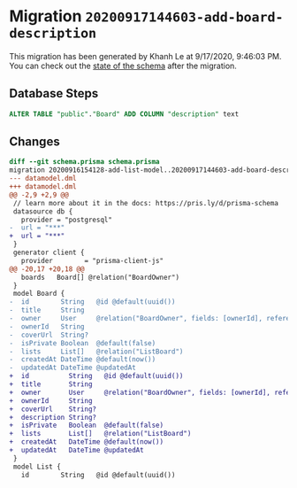 # Migration `20200917144603-add-board-description`

This migration has been generated by Khanh Le at 9/17/2020, 9:46:03 PM.
You can check out the [state of the schema](./schema.prisma) after the migration.

## Database Steps

```sql
ALTER TABLE "public"."Board" ADD COLUMN "description" text   
```

## Changes

```diff
diff --git schema.prisma schema.prisma
migration 20200916154128-add-list-model..20200917144603-add-board-description
--- datamodel.dml
+++ datamodel.dml
@@ -2,9 +2,9 @@
 // learn more about it in the docs: https://pris.ly/d/prisma-schema
 datasource db {
   provider = "postgresql"
-  url = "***"
+  url = "***"
 }
 generator client {
   provider        = "prisma-client-js"
@@ -20,17 +20,18 @@
   boards   Board[] @relation("BoardOwner")
 }
 model Board {
-  id        String   @id @default(uuid())
-  title     String
-  owner     User     @relation("BoardOwner", fields: [ownerId], references: [id])
-  ownerId   String
-  coverUrl  String?
-  isPrivate Boolean  @default(false)
-  lists     List[]   @relation("ListBoard")
-  createdAt DateTime @default(now())
-  updatedAt DateTime @updatedAt
+  id          String   @id @default(uuid())
+  title       String
+  owner       User     @relation("BoardOwner", fields: [ownerId], references: [id])
+  ownerId     String
+  coverUrl    String?
+  description String?
+  isPrivate   Boolean  @default(false)
+  lists       List[]   @relation("ListBoard")
+  createdAt   DateTime @default(now())
+  updatedAt   DateTime @updatedAt
 }
 model List {
   id        String   @id @default(uuid())
```


